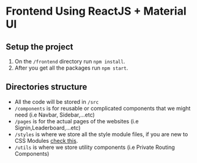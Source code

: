# Frontend Using ReactJS + Material UI

## Setup the project
1. On the `/frontend` directory run `npm install`.
2. After you get all the packages run `npm start`.

## Directories structure
* All the code will be stored in `/src`
* `/components` is for reusable or complicated components that we might need (i.e Navbar, Sidebar,...etc)
* `/pages` is for the actual pages of the websites (i.e Signin,Leaderboard,...etc)
* `/styles` is where we store all the style module files, if you are new to CSS Modules [check this](https://www.makeuseof.com/react-components-css-modules-style/).
* `/utils` is where we store utility components (i.e Private Routing Components)